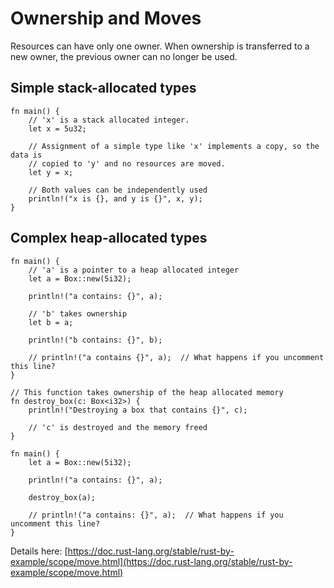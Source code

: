 # Ownership and Moves

Resources can have only one owner.  When ownership is transferred to a new owner, the previous owner can no longer be used.

## Simple stack-allocated types

```rust,editable
fn main() {
	// 'x' is a stack allocated integer.
	let x = 5u32;

	// Assignment of a simple type like 'x' implements a copy, so the data is
	// copied to 'y' and no resources are moved.
	let y = x;

	// Both values can be independently used
	println!("x is {}, and y is {}", x, y);
}
```

## Complex heap-allocated types

```rust,editable
fn main() {
	// 'a' is a pointer to a heap allocated integer
	let a = Box::new(5i32);

	println!("a contains: {}", a);

	// 'b' takes ownership
	let b = a;

	println!("b contains: {}", b);

	// println!("a contains {}", a);  // What happens if you uncomment this line?
}
```

```rust,editable
// This function takes ownership of the heap allocated memory
fn destroy_box(c: Box<i32>) {
	println!("Destroying a box that contains {}", c);

	// 'c' is destroyed and the memory freed
}

fn main() {
	let a = Box::new(5i32);

	println!("a contains: {}", a);

	destroy_box(a);

	// println!("a contains: {}", a);  // What happens if you uncomment this line?
}
```

Details here: [https://doc.rust-lang.org/stable/rust-by-example/scope/move.html](https://doc.rust-lang.org/stable/rust-by-example/scope/move.html)
